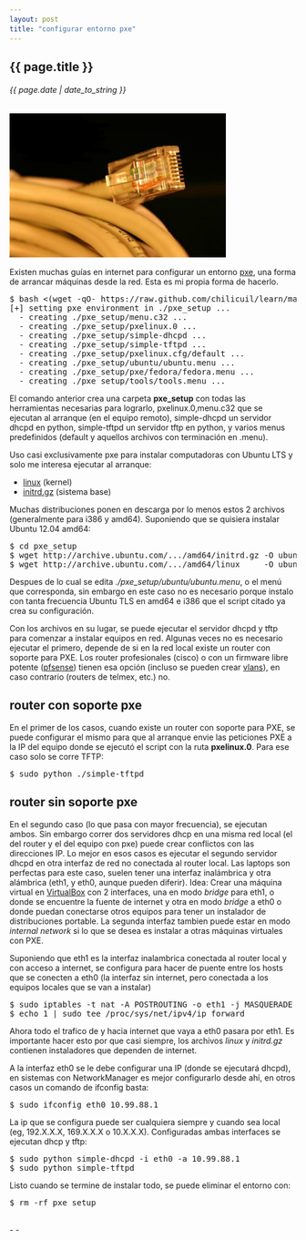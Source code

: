 ```yaml
---
layout: post
title: "configurar entorno pxe"
---
```


## {{ page.title }}
###### {{ page.date | date_to_string }}

**[![](/assets/img/87.jpg)](/assets/img/87.jpg)**

Existen muchas guías en internet para configurar un entorno <a href="http://es.wikipedia.org/wiki/Preboot_Execution_Environment" target="_blank">pxe</a>, una forma de arrancar máquinas desde la red. Esta es mi propia forma de hacerlo.

<pre>
$ bash &lt;(wget -qO- https://raw.github.com/chilicuil/learn/master/sh/is/pxe)
[+] setting pxe environment in ./pxe_setup ...
  - creating ./pxe_setup/menu.c32 ...
  - creating ./pxe_setup/pxelinux.0 ...
  - creating ./pxe_setup/simple-dhcpd ...
  - creating ./pxe_setup/simple-tftpd ...
  - creating ./pxe_setup/pxelinux.cfg/default ...
  - creating ./pxe_setup/ubuntu/ubuntu.menu ...
  - creating ./pxe_setup/pxe/fedora/fedora.menu ...
  - creating ./pxe_setup/tools/tools.menu ...
</pre>

El comando anterior crea una carpeta **pxe_setup** con todas las herramientas necesarias para lograrlo, pxelinux.0,menu.c32 que se ejecutan al arranque (en el equipo remoto), simple-dhcpd un servidor dhcpd en python, simple-tftpd un servidor tftp en python, y varios menus predefinidos (default y aquellos archivos con terminación en .menu).

Uso casi exclusivamente pxe para instalar computadoras con Ubuntu LTS y solo me interesa ejecutar al arranque:

- [linux](http://archive.ubuntu.com/ubuntu/dists/precise-updates/main/installer-amd64/current/images/netboot/ubuntu-installer/amd64/linux) (kernel)
- [initrd.gz](http://archive.ubuntu.com/ubuntu/dists/precise-updates/main/installer-amd64/current/images/netboot/ubuntu-installer/amd64/initrd.gz) (sistema base)

Muchas distribuciones ponen en descarga por lo menos estos 2 archivos (generalmente para i386 y amd64). Suponiendo que se quisiera instalar Ubuntu 12.04 amd64:

<pre class="sh_sh">
$ cd pxe_setup
$ wget http://archive.ubuntu.com/.../amd64/initrd.gz -O ubuntu/1204/amd64/initrd.gz
$ wget http://archive.ubuntu.com/.../amd64/linux     -O ubuntu/1204/amd64/initrd.gz
</pre>

Despues de lo cual se edita *./pxe_setup/ubuntu/ubuntu.menu*, o el menú que corresponda, sin embargo en este caso no es necesario porque instalo con tanta frecuencia Ubuntu TLS en amd64 e i386 que el script citado ya crea su configuración.

Con los archivos en su lugar, se puede ejecutar el servidor dhcpd y tftp para comenzar a instalar equipos en red. Algunas veces no es necesario ejecutar el primero, depende de si en la red local existe un router con soporte para PXE. Los router profesionales (cisco) o con un firmware libre potente (<a href="http://www.pfsense.org/" target="_blank">pfsense</a>) tienen esa opción (incluso se pueden crear <a href="http://es.wikipedia.org/wiki/VLAN" target="_blank">vlans</a>), en caso contrario (routers de telmex, etc.) no.

## router con soporte pxe

En el primer de los casos, cuando existe un router con soporte para PXE, se puede configurar el mismo para que al arranque envie las peticiones PXE a la IP del equipo donde se ejecutó el script con la ruta **pxelinux.0**. Para ese caso solo se corre TFTP:

<pre class="sh_sh">
$ sudo python ./simple-tftpd
</pre>

## router sin soporte pxe

En el segundo caso (lo que pasa con mayor frecuencia), se ejecutan ambos. Sin embargo correr dos servidores dhcp en una misma red local (el del router y el del equipo con pxe) puede crear conflictos con las direcciones IP. Lo mejor en esos casos es ejecutar el segundo servidor dhcpd en otra interfaz de red no conectada al router local. Las laptops son perfectas para este caso, suelen tener una interfaz inalámbrica y otra alámbrica (eth1, y eth0, aunque pueden diferir). Idea: Crear una máquina virtual en [VirtualBox](https://www.virtualbox.org/) con 2 interfaces, una en modo *bridge* para eth1, o donde se encuentre la fuente de internet y otra en modo *bridge* a eth0 o donde puedan conectarse otros equipos para tener un instalador de distribuciones portable. La segunda interfaz tambien puede estar en modo *internal network* si lo que se desea es instalar a otras máquinas virtuales con PXE.

Suponiendo que eth1 es la interfaz inalambrica conectada al router local y con acceso a internet, se configura para hacer de puente entre los hosts que se conecten a eth0 (la interfaz sin internet, pero conectada a los equipos locales que se van a instalar)

<pre class="sh_sh">
$ sudo iptables -t nat -A POSTROUTING -o eth1 -j MASQUERADE
$ echo 1 | sudo tee /proc/sys/net/ipv4/ip_forward
</pre>

Ahora todo el trafico de y hacia internet que vaya a eth0 pasara por eth1. Es importante hacer esto por que casi siempre, los archivos *linux* y *initrd.gz* contienen instaladores que dependen de internet.

A la interfaz eth0 se le debe configurar una IP (donde se ejecutará dhcpd), en sistemas con NetworkManager es mejor configurarlo desde ahí, en otros casos un comando de ifconfig basta:

<pre class="sh_sh">
$ sudo ifconfig eth0 10.99.88.1
</pre>

La ip que se configura puede ser cualquiera siempre y cuando sea local (eg, 192.X.X.X, 169.X.X.X o 10.X.X.X). Configuradas ambas interfaces se ejecutan dhcp y tftp:

<pre class="sh_sh">
$ sudo python simple-dhcpd -i eth0 -a 10.99.88.1
$ sudo python simple-tftpd
</pre>

Listo cuando se termine de instalar todo, se puede eliminar el entorno con:

<pre class="sh_sh">
$ rm -rf pxe_setup
</pre>

<br>
- <https://github.com/psychomario/PyPXE>
- <http://javier.io/blog/es/2010/12/14/compartir-conexion-pc-a-pc.html>
